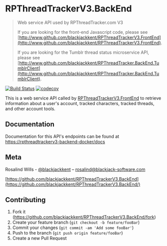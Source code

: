 # RPThreadTrackerV3.BackEnd
> Web service API used by RPThreadTracker.com V3
>
> If you are looking for the front-end Javascript code, please see [http://www.github.com/blackjackkent/RPThreadTrackerV3.FrontEnd](http://www.github.com/blackjackkent/RPThreadTrackerV3.FrontEnd).
>
> If you are looking for the Tumblr thread status microservice API, please see [http://www.github.com/blackjackkent/RPThreadTracker.BackEnd.TumblrClient](http://www.github.com/blackjackkent/RPThreadTracker.BackEnd.TumblrClient).

[![Build Status](https://travis-ci.org/blackjackkent/RPThreadTrackerV3.BackEnd.svg?branch=development)](https://travis-ci.org/blackjackkent/RPThreadTrackerV3.BackEnd)
[![codecov](https://codecov.io/gh/blackjackkent/RPThreadTrackerV3.BackEnd/branch/development/graph/badge.svg)](https://codecov.io/gh/blackjackkent/RPThreadTracker.BackEnd.TumblrClient)


This is a web service API called by [RPThreadTrackerV3.FrontEnd](https://github.com/blackjackkent/RPThreadTrackerV3.FrontEnd) to retrieve information about a user's account, tracked characters, tracked threads, and other account tools.

## Documentation

Documentation for this API's endpoints can be found at [https://rpthreadtrackerv3-backend-docker/docs](https://rpthreadtrackerv3-backend-docker/docs)

## Meta

Rosalind Wills - [@blackjackkent](https://twitter.com/blackjackkent) – rosalind@blackjack-software.com

[https://github.com/blackjackkent/RPThreadTrackerV3.BackEnd](https://github.com/blackjackkent/RPThreadTrackerV3.BackEnd/)

## Contributing

1. Fork it (<https://github.com/blackjackkent/RPThreadTrackerV3.BackEnd/fork>)
2. Create your feature branch (`git checkout -b feature/fooBar`)
3. Commit your changes (`git commit -am 'Add some fooBar'`)
4. Push to the branch (`git push origin feature/fooBar`)
5. Create a new Pull Request
